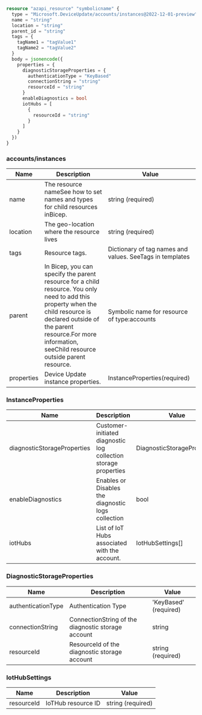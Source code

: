 ```terraform
resource "azapi_resource" "symbolicname" {
  type = "Microsoft.DeviceUpdate/accounts/instances@2022-12-01-preview"
  name = "string"
  location = "string"
  parent_id = "string"
  tags = {
    tagName1 = "tagValue1"
    tagName2 = "tagValue2"
  }
  body = jsonencode({
    properties = {
      diagnosticStorageProperties = {
        authenticationType = "KeyBased"
        connectionString = "string"
        resourceId = "string"
      }
      enableDiagnostics = bool
      iotHubs = [
        {
          resourceId = "string"
        }
      ]
    }
  })
}

```

### accounts/instances

| Name | Description | Value |
|-|-|-|
| name | The resource nameSee how to set names and types for child resources inBicep. | string (required) |
| location | The geo-location where the resource lives | string (required) |
| tags | Resource tags. | Dictionary of tag names and values. SeeTags in templates |
| parent | In Bicep, you can specify the parent resource for a child resource. You only need to add this property when the child resource is declared outside of the parent resource.For more information, seeChild resource outside parent resource. | Symbolic name for resource of type:accounts |
| properties | Device Update instance properties. | InstanceProperties(required) |


### InstanceProperties

| Name | Description | Value |
|-|-|-|
| diagnosticStorageProperties | Customer-initiated diagnostic log collection storage properties | DiagnosticStorageProperties |
| enableDiagnostics | Enables or Disables the diagnostic logs collection | bool |
| iotHubs | List of IoT Hubs associated with the account. | IotHubSettings[] |


### DiagnosticStorageProperties

| Name | Description | Value |
|-|-|-|
| authenticationType | Authentication Type | 'KeyBased' (required) |
| connectionString | ConnectionString of the diagnostic storage account | string |
| resourceId | ResourceId of the diagnostic storage account | string (required) |


### IotHubSettings

| Name | Description | Value |
|-|-|-|
| resourceId | IoTHub resource ID | string (required) |


